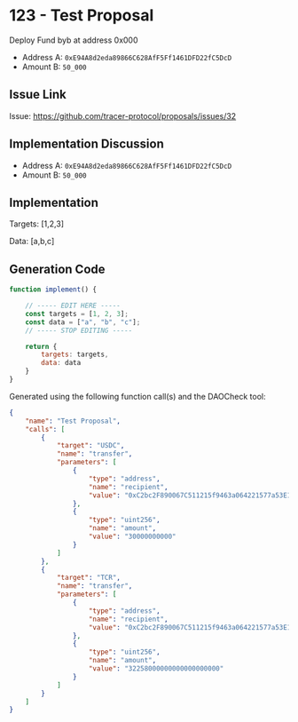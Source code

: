 # 123 - Test Proposal
Deploy Fund byb at address 0x000
- Address A: `0xE94A8d2eda89866C628AfF5Ff1461DFD22fC5DcD`
- Amount B: `50_000`

## Issue Link
Issue: https://github.com/tracer-protocol/proposals/issues/32

## Implementation Discussion
- Address A: `0xE94A8d2eda89866C628AfF5Ff1461DFD22fC5DcD`
- Amount B: `50_000`

## Implementation
Targets: [1,2,3]

Data: [a,b,c]

## Generation Code
```javascript
function implement() {

    // ----- EDIT HERE -----
    const targets = [1, 2, 3];
    const data = ["a", "b", "c"];
    // ----- STOP EDITING -----

    return {
        targets: targets,
        data: data
    }
}
```

Generated using the following function call(s) and the DAOCheck tool:
```json
{
    "name": "Test Proposal",
    "calls": [
        {
            "target": "USDC",
            "name": "transfer",
            "parameters": [
                {
                    "type": "address",
                    "name": "recipient",
                    "value": "0xC2bc2F890067C511215f9463a064221577a53E10"
                },
                {
                    "type": "uint256",
                    "name": "amount",
                    "value": "30000000000"
                }
            ]
        },
        {
            "target": "TCR",
            "name": "transfer",
            "parameters": [
                {
                    "type": "address",
                    "name": "recipient",
                    "value": "0xC2bc2F890067C511215f9463a064221577a53E10"
                },
                {
                    "type": "uint256",
                    "name": "amount",
                    "value": "32258000000000000000000"
                }
            ]
        }
    ]
}
```